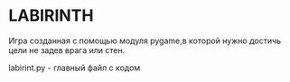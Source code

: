 # LABIRINTH
Игра созданная с помощью модуля pygame,в которой нужно достичь цели не задев врага или стен.

labirint.py - главный файл с кодом
